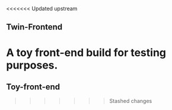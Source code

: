 <<<<<<< Updated upstream
## Twin-Frontend

A toy front-end build for testing purposes.
=======
## Toy-front-end





>>>>>>> Stashed changes
